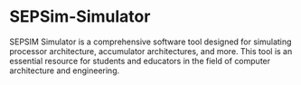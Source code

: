 # SEPSim-Simulator
SEPSIM Simulator is a comprehensive software tool designed for simulating processor architecture, accumulator architectures, and more. This tool is an essential resource for students and educators in the field of computer architecture and engineering.
